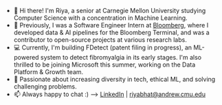 - 👋 Hi there! I'm Riya, a senior at Carnegie Mellon University studying Computer Science with a concentration in Machine Learning.
- 💼 Previously, I was a Software Engineer Intern at [Bloomberg](https://github.com/bloomberg), where I developed data & AI pipelines for the Bloomberg Terminal, and was a contributor to open-source projects at various research labs.
- 💻 Currently, I'm building FDetect (patent filing in progress), an ML-powered system to detect fibromyalgia in its early stages. I'm also thrilled to be joining Microsoft this summer, working on the Data Platform & Growth team.
- 💜 Passionate about increasing diversity in tech, ethical ML, and solving challenging problems.
- 📫 Always happy to chat :) --> [LinkedIn](https://www.linkedin.com/in/riya-bhatia1/) | riyabhat@andrew.cmu.edu
